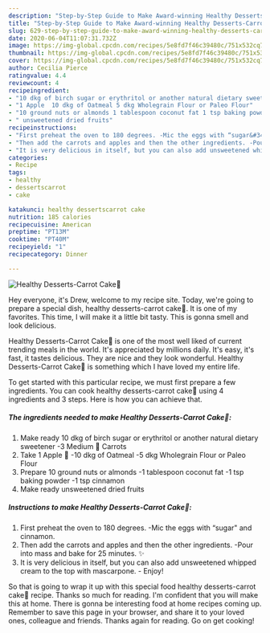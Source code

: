```yaml
---
description: "Step-by-Step Guide to Make Award-winning Healthy Desserts-Carrot Cake🥕"
title: "Step-by-Step Guide to Make Award-winning Healthy Desserts-Carrot Cake🥕"
slug: 629-step-by-step-guide-to-make-award-winning-healthy-desserts-carrot-cake
date: 2020-06-04T11:07:31.732Z
image: https://img-global.cpcdn.com/recipes/5e8fd7f46c39480c/751x532cq70/healthy-desserts-carrot-cake🥕-recipe-main-photo.jpg
thumbnail: https://img-global.cpcdn.com/recipes/5e8fd7f46c39480c/751x532cq70/healthy-desserts-carrot-cake🥕-recipe-main-photo.jpg
cover: https://img-global.cpcdn.com/recipes/5e8fd7f46c39480c/751x532cq70/healthy-desserts-carrot-cake🥕-recipe-main-photo.jpg
author: Cecilia Pierce
ratingvalue: 4.4
reviewcount: 4
recipeingredient:
- "10 dkg of birch sugar or erythritol or another natural dietary sweetener 3 Medium  Carrots"
- "1 Apple  10 dkg of Oatmeal 5 dkg Wholegrain Flour or Paleo Flour"
- "10 ground nuts or almonds 1 tablespoon coconut fat 1 tsp baking powder 1 tsp cinnamon"
- " unsweetened dried fruits"
recipeinstructions:
- "First preheat the oven to 180 degrees. -Mic the eggs with “sugar&#34; and cinnamon."
- "Then add the carrots and apples and then the other ingredients. -Pour into mass and bake for 25 minutes. ✨"
- "It is very delicious in itself, but you can also add unsweetened whipped cream to the top with mascarpone.  Enjoy!"
categories:
- Recipe
tags:
- healthy
- dessertscarrot
- cake

katakunci: healthy dessertscarrot cake 
nutrition: 185 calories
recipecuisine: American
preptime: "PT13M"
cooktime: "PT40M"
recipeyield: "1"
recipecategory: Dinner

---
```



![Healthy Desserts-Carrot Cake🥕](https://img-global.cpcdn.com/recipes/5e8fd7f46c39480c/751x532cq70/healthy-desserts-carrot-cake🥕-recipe-main-photo.jpg)

Hey everyone, it's Drew, welcome to my recipe site. Today, we're going to prepare a special dish, healthy desserts-carrot cake🥕. It is one of my favorites. This time, I will make it a little bit tasty. This is gonna smell and look delicious.

Healthy Desserts-Carrot Cake🥕 is one of the most well liked of current trending meals in the world. It's appreciated by millions daily. It's easy, it's fast, it tastes delicious. They are nice and they look wonderful. Healthy Desserts-Carrot Cake🥕 is something which I have loved my entire life.




To get started with this particular recipe, we must first prepare a few ingredients. You can cook healthy desserts-carrot cake🥕 using 4 ingredients and 3 steps. Here is how you can achieve that.

<!--inarticleads1-->

##### The ingredients needed to make Healthy Desserts-Carrot Cake🥕:

1. Make ready 10 dkg of birch sugar or erythritol or another natural dietary sweetener -3 Medium 🥕 Carrots
1. Take 1 Apple 🍎 -10 dkg of Oatmeal -5 dkg Wholegrain Flour or Paleo Flour
1. Prepare 10 ground nuts or almonds -1 tablespoon coconut fat -1 tsp baking powder -1 tsp cinnamon
1. Make ready  unsweetened dried fruits




<!--inarticleads2-->

##### Instructions to make Healthy Desserts-Carrot Cake🥕:

1. First preheat the oven to 180 degrees. -Mic the eggs with “sugar&#34; and cinnamon.
1. Then add the carrots and apples and then the other ingredients. -Pour into mass and bake for 25 minutes. ✨
1. It is very delicious in itself, but you can also add unsweetened whipped cream to the top with mascarpone.  - Enjoy!




So that is going to wrap it up with this special food healthy desserts-carrot cake🥕 recipe. Thanks so much for reading. I'm confident that you will make this at home. There is gonna be interesting food at home recipes coming up. Remember to save this page in your browser, and share it to your loved ones, colleague and friends. Thanks again for reading. Go on get cooking!
